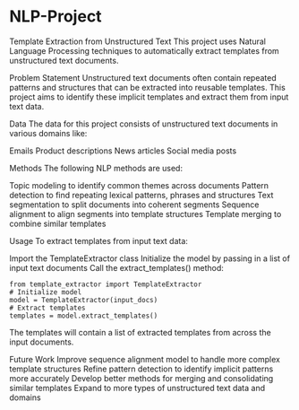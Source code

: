 # NLP-Project
Template Extraction from Unstructured Text
This project uses Natural Language Processing techniques to automatically extract templates from unstructured text documents.

Problem Statement
Unstructured text documents often contain repeated patterns and structures that can be extracted into reusable templates. This project aims to identify these implicit templates and extract them from input text data.

Data
The data for this project consists of unstructured text documents in various domains like:

Emails
Product descriptions
News articles
Social media posts

Methods
The following NLP methods are used:

Topic modeling to identify common themes across documents
Pattern detection to find repeating lexical patterns, phrases and structures
Text segmentation to split documents into coherent segments
Sequence alignment to align segments into template structures
Template merging to combine similar templates

Usage
To extract templates from input text data:

Import the TemplateExtractor class
Initialize the model by passing in a list of input text documents
Call the extract_templates() method:

    from template_extractor import TemplateExtractor
    # Initialize model
    model = TemplateExtractor(input_docs)
    # Extract templates
    templates = model.extract_templates() 

The templates will contain a list of extracted templates from across the input documents.

Future Work
Improve sequence alignment model to handle more complex template structures
Refine pattern detection to identify implicit patterns more accurately
Develop better methods for merging and consolidating similar templates
Expand to more types of unstructured text data and domains
